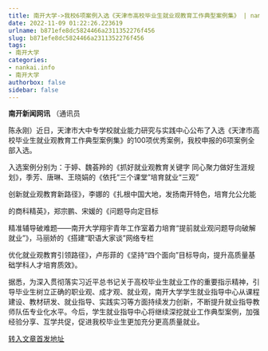 ```yaml
---
title: 南开大学->我校6项案例入选《天津市高校毕业生就业观教育工作典型案例集》 | nankai.info
date: 2022-11-09 01:22:26.223619
urlname: b871efe8dc5824466a2311352276f456
slug: b871efe8dc5824466a2311352276f456
tags: 
- 南开大学
categories:
- nankai.info
- 南开大学
authorbox: false
sidebar: false
---
```

**南开新闻网讯** （通讯员

陈永刚）近日，天津市大中专学校就业能力研究与实践中心公布了入选《天津市高校毕业生就业观教育工作典型案例集》的100项优秀案例，我校申报的6项案例全部入选。

入选案例分别为：于婷、魏荟羚的《抓好就业观教育关键字 同心聚力做好生涯规划》，季芳、唐琳、王晓娟的《依托“三个课堂”培育就业“三观”

创新就业观教育新路径》，李娜的《扎根中国大地，发扬南开特色，培育允公允能
<!--more-->
的商科精英》，郑宗鹏、宋媛的《问题导向定目标

精准辅导破难题——南开大学翔宇青年工作室着力培育“提前就业观问题导向破解就业”》，马丽娇的《搭建“职语大家谈”网络专栏

优化就业观教育引领路径》，卢彤菲的《坚持“四个面向”目标导向，提升高质量基础学科人才培育质效》。

据悉，为深入贯彻落实习近平总书记关于高校毕业生就业工作的重要指示精神，引导毕业生树立正确的职业观、成才观、就业观，南开大学学生就业指导中心从课程建设、教材研发、就业指导、实践实习等方面持续发力创新，不断提升就业指导教师队伍专业化水平。今后，学生就业指导中心将继续深挖就业工作典型案例，加强经验分享、互学共促，促进我校毕业生更加充分更高质量就业。



[转入文章首发地址](http://news.nankai.edu.cn/ywsd/system/2022/11/04/030053473.shtml)